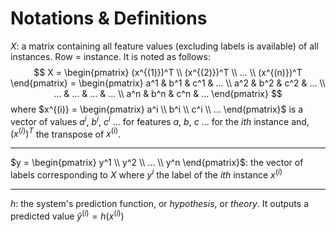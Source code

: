 # Notations & Definitions

$X$: a matrix containing all feature values (excluding labels is available) of all instances. Row = instance. It is noted as follows: 
$$ X = \begin{pmatrix}
(x^{(1)})^T \\
(x^{(2)})^T \\
... \\
(x^{(n)})^T
\end{pmatrix} = 
\begin{pmatrix}
a^1 & b^1 & c^1 & ... \\
a^2 & b^2 & c^2 & ... \\
... & ... & ... & ... \\
a^n & b^n & c^n & ...  
\end{pmatrix}
$$ 
where $x^{(i)} = \begin{pmatrix} a^i \\ b^i \\ c^i \\ ...   \end{pmatrix}$ is a vector of values $a^i$, $b^i$, $c^i$ ... for features $a$, $b$, $c$ ... for the $ith$ instance and, $(x^{(i)})^T$ the transpose of $x^{(i)}$.

---

$y = \begin{pmatrix} y^1 \\ y^2 \\ ... \\ y^n   \end{pmatrix}$: the vector of labels corresponding to $X$ where $y^i$ the label of the $ith$ instance $x^{(i)}$

---
$h$: the system's prediction function, or *hypothesis*, or *theory*. It outputs a predicted value $\hat{y}^{(i)} = h(x^{(i)})$